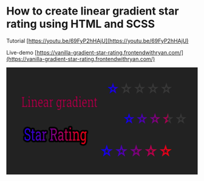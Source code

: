 # How to create linear gradient star rating using HTML and SCSS

Tutorial [https://youtu.be/69FyP2hHAjU](https://youtu.be/69FyP2hHAjU)

Live-demo [https://vanilla-gradient-star-rating.frontendwithryan.com/](https://vanilla-gradient-star-rating.frontendwithryan.com/)

[![How to create linear gradient star rating using  HTML and SCSS](asset/thumbnail.png)](https://youtu.be/69FyP2hHAjU)
